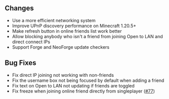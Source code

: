 ## Changes

- Use a more efficient networking system
- Improve UPnP discovery performance on Minecraft 1.20.5+
- Make refresh button in online friends list work better
- Allow blocking anybody who isn't a friend from joining Open to LAN and direct connect IPs
- Support Forge and NeoForge update checkers

## Bug Fixes

- Fix direct IP joining not working with non-friends
- Fix the username box not being focused by default when adding a friend
- Fix text on Open to LAN not updating if friends are toggled
- Fix freeze when joining online friend directly from singleplayer ([#77](https://github.com/Gaming32/world-host/issues/77))

